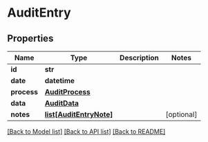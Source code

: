 # AuditEntry

## Properties
Name | Type | Description | Notes
------------ | ------------- | ------------- | -------------
**id** | **str** |  | 
**date** | **datetime** |  | 
**process** | [**AuditProcess**](AuditProcess.md) |  | 
**data** | [**AuditData**](AuditData.md) |  | 
**notes** | [**list[AuditEntryNote]**](AuditEntryNote.md) |  | [optional] 

[[Back to Model list]](../README.md#documentation-for-models) [[Back to API list]](../README.md#documentation-for-api-endpoints) [[Back to README]](../README.md)


